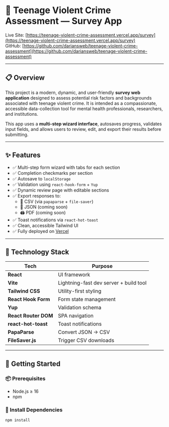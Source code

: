 # 🧠 Teenage Violent Crime Assessment — Survey App

Live Site: [https://teenage-violent-crime-assessment.vercel.app/survey](https://teenage-violent-crime-assessment.vercel.app/survey)  
GitHub: [https://github.com/dariansweb/teenage-violent-crime-assessment](https://github.com/dariansweb/teenage-violent-crime-assessment)

---

## 📋 Overview

This project is a modern, dynamic, and user-friendly **survey web application** designed to assess potential risk factors and backgrounds associated with teenage violent crime. It is intended as a compassionate, accessible data-collection tool for mental health professionals, researchers, and institutions.

This app uses a **multi-step wizard interface**, autosaves progress, validates input fields, and allows users to review, edit, and export their results before submitting.

---

## ✨ Features

- ✅ Multi-step form wizard with tabs for each section
- ✅ Completion checkmarks per section
- ✅ Autosave to `localStorage`
- ✅ Validation using `react-hook-form` + `Yup`
- ✅ Dynamic review page with editable sections
- ✅ Export responses to:
  - 📄 CSV (via `papaparse` + `file-saver`)
  - 🧾 JSON (coming soon)
  - 🖨️ PDF (coming soon)
- ✅ Toast notifications via `react-hot-toast`
- ✅ Clean, accessible Tailwind UI
- ✅ Fully deployed on [Vercel](https://vercel.com)

---

## 🧱 Technology Stack

| Tech               | Purpose                                  |
|--------------------|-------------------------------------------|
| **React**          | UI framework                              |
| **Vite**           | Lightning-fast dev server + build tool    |
| **Tailwind CSS**   | Utility-first styling                     |
| **React Hook Form**| Form state management                     |
| **Yup**            | Validation schema                         |
| **React Router DOM**| SPA navigation                           |
| **react-hot-toast**| Toast notifications                      |
| **PapaParse**      | Convert JSON → CSV                        |
| **FileSaver.js**   | Trigger CSV downloads                     |

---

## 🚀 Getting Started

### 📦 Prerequisites

- Node.js ≥ 16
- npm

### 🔧 Install Dependencies

```bash
npm install
